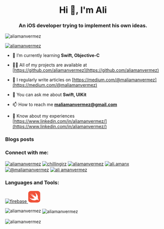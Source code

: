 <h1 align="center">Hi 👋, I'm Ali</h1>
<h3 align="center">An iOS developer trying to implement his own ideas.</h3>

<p align="left"> <img src="https://komarev.com/ghpvc/?username=aliamanvermez&label=Profile%20views&color=0e75b6&style=flat" alt="aliamanvermez" /> </p>

<p align="left"> <a href="https://github.com/ryo-ma/github-profile-trophy"><img src="https://github-profile-trophy.vercel.app/?username=aliamanvermez" alt="aliamanvermez" /></a> </p>


- 🌱 I’m currently learning **Swift, Objective-C**

- 👨‍💻 All of my projects are available at [https://github.com/aliamanvermez](https://github.com/aliamanvermez)

- 📝 I regularly write articles on [https://medium.com/@maliamanvermez](https://medium.com/@maliamanvermez)

- 💬 You can ask me about **Swift, UIKit**

- 📫 How to reach me **maliamanvermez@gmail.com**

- 📄 Know about my experiences [https://www.linkedin.com/in/aliamanvermez/](https://www.linkedin.com/in/aliamanvermez/)

### Blogs posts
<!-- BLOG-POST-LIST:START -->
<!-- BLOG-POST-LIST:END -->

<h3 align="left">Connect with me:</h3>
<p align="left">
<a href="https://dev.to/aliamanvermez" target="blank"><img align="center" src="https://raw.githubusercontent.com/rahuldkjain/github-profile-readme-generator/master/src/images/icons/Social/devto.svg" alt="aliamanvermez" height="30" width="40" /></a>
<a href="https://twitter.com/chillingirz" target="blank"><img align="center" src="https://raw.githubusercontent.com/rahuldkjain/github-profile-readme-generator/master/src/images/icons/Social/twitter.svg" alt="chillingirz" height="30" width="40" /></a>
<a href="https://linkedin.com/in/aliamanvermez" target="blank"><img align="center" src="https://raw.githubusercontent.com/rahuldkjain/github-profile-readme-generator/master/src/images/icons/Social/linked-in-alt.svg" alt="aliamanvermez" height="30" width="40" /></a>
<a href="https://instagram.com/ali.amanx" target="blank"><img align="center" src="https://raw.githubusercontent.com/rahuldkjain/github-profile-readme-generator/master/src/images/icons/Social/instagram.svg" alt="ali.amanx" height="30" width="40" /></a>
<a href="https://medium.com/@maliamanvermez" target="blank"><img align="center" src="https://raw.githubusercontent.com/rahuldkjain/github-profile-readme-generator/master/src/images/icons/Social/medium.svg" alt="@maliamanvermez" height="30" width="40" /></a>
<a href="https://www.youtube.com/c/ali amanvermez" target="blank"><img align="center" src="https://raw.githubusercontent.com/rahuldkjain/github-profile-readme-generator/master/src/images/icons/Social/youtube.svg" alt="ali amanvermez" height="30" width="40" /></a>
</p>

<h3 align="left">Languages and Tools:</h3>
<p align="left"> <a href="https://firebase.google.com/" target="_blank" rel="noreferrer"> <img src="https://www.vectorlogo.zone/logos/firebase/firebase-icon.svg" alt="firebase" width="40" height="40"/> </a> <a href="https://developer.apple.com/swift/" target="_blank" rel="noreferrer"> <img src="https://raw.githubusercontent.com/devicons/devicon/master/icons/swift/swift-original.svg" alt="swift" width="40" height="40"/> </a> </p>

<p><img align="left" src="https://github-readme-stats.vercel.app/api/top-langs?username=aliamanvermez&show_icons=true&locale=en&layout=compact" alt="aliamanvermez" /></p>

<p>&nbsp;<img align="center" src="https://github-readme-stats.vercel.app/api?username=aliamanvermez&show_icons=true&locale=en" alt="aliamanvermez" /></p>

<p><img align="center" src="https://github-readme-streak-stats.herokuapp.com/?user=aliamanvermez&" alt="aliamanvermez" /></p>
